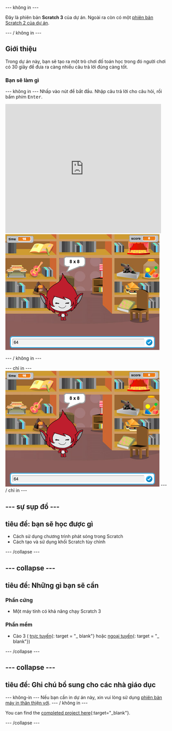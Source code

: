 \--- không in \---

Đây là phiên bản **Scratch 3** của dự án. Ngoài ra còn có một [phiên bản Scratch 2 của dự án](https://projects.raspberrypi.org/en/projects/brain-game-scratch2).

\--- / không in \---

## Giới thiệu

Trong dự án này, bạn sẽ tạo ra một trò chơi đố toán học trong đó người chơi có 30 giây để đưa ra càng nhiều câu trả lời đúng càng tốt.

### Bạn sẽ làm gì

\--- không in \--- Nhấp vào nút để bắt đầu. Nhập câu trả lời cho câu hỏi, rồi bấm phím <kbd>Enter</kbd>.

<div class="scratch-preview">
  <iframe allowtransparency="true" width="485" height="402" src="https://scratch.mit.edu/projects/embed/250234955/?autostart=false" frameborder="0" scrolling="no"></iframe>
  <img src="images/brain-final.png">
</div>

\--- / không in \---

\--- chỉ in \--- ![Brain Game](images/brain-final.png) \--- / chỉ in \---

## \--- sự sụp đổ \---

## tiêu đề: bạn sẽ học được gì

+ Cách sử dụng chương trình phát sóng trong Scratch
+ Cách tạo và sử dụng khối Scratch tùy chỉnh

\--- /collapse \---

## \--- collapse \---

## tiêu đề: Những gì bạn sẽ cần

### Phần cứng

+ Một máy tính có khả năng chạy Scratch 3

### Phần mềm

+ Cào 3 ( [trực tuyến](http://rpf.io/scratchon){: target = "_ blank"} hoặc [ngoại tuyến](http://rpf.io/scratchoff){: target = "_ blank"})

\--- /collapse \---

## \--- collapse \---

## tiêu đề: Ghi chú bổ sung cho các nhà giáo dục

\--- không-in \--- Nếu bạn cần in dự án này, xin vui lòng sử dụng [phiên bản máy in thân thiện với](https://projects.raspberrypi.org/en/projects/brain-game/print). \--- / không in \---

You can find the [completed project here](http://rpf.io/p/en/brain-game-get){:target="_blank"}.

\--- /collapse \---